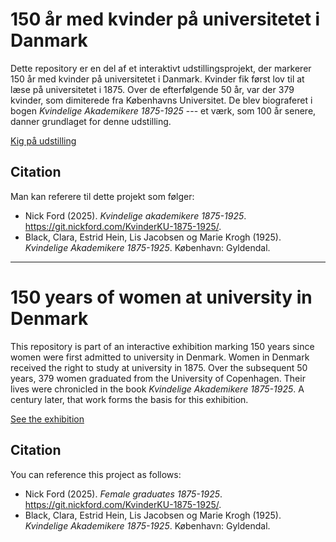 # 150 år med kvinder på universitetet i Danmark

Dette repository er en del af et interaktivt udstillingsprojekt, der markerer 150 år med kvinder på universitetet i Danmark. Kvinder fik først lov til at læse på universitetet i 1875. Over de efterfølgende 50 år, var der 379 kvinder, som dimiterede fra Københavns Universitet. De blev biograferet i bogen *Kvindelige Akademikere 1875-1925* --- et værk, som 100 år senere, danner grundlaget for denne udstilling.

[Kig på udstilling](https://git.nickford.com/KvinderKU-1875-1925/)

## Citation

Man kan referere til dette projekt som følger:
- Nick Ford (2025). *Kvindelige akademikere 1875-1925*. https://git.nickford.com/KvinderKU-1875-1925/.
- Black, Clara, Estrid Hein, Lis Jacobsen og Marie Krogh (1925). *Kvindelige Akademikere 1875-1925*. København: Gyldendal.

---

# 150 years of women at university in Denmark

This repository is part of an interactive exhibition marking 150 years since women were first admitted to university in Denmark. Women in Denmark received the right to study at university in 1875. Over the subsequent 50 years, 379 women graduated from the University of Copenhagen. Their lives were chronicled in the book *Kvindelige Akademikere 1875-1925*. A century later, that work forms the basis for this exhibition.

[See the exhibition](https://git.nickford.com/KvinderKU-1875-1925/)

## Citation

You can reference this project as follows:
- Nick Ford (2025). *Female graduates 1875-1925*. https://git.nickford.com/KvinderKU-1875-1925/.
- Black, Clara, Estrid Hein, Lis Jacobsen og Marie Krogh (1925). *Kvindelige Akademikere 1875-1925*. København: Gyldendal.